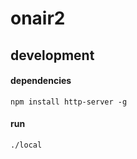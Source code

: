 # onair2

## development

#### dependencies
```
npm install http-server -g
```

#### run
```
./local
```
